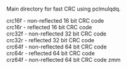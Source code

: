 Main directory for fast CRC using pclmulqdq. 

crc16f - non-reflected 16 bit CRC code<br>
crc16r -     reflected 16 bit CRC code<br>
crc32f - non-reflected 32 bit CRC code<br>
crc32r -     reflected 32 bit CRC code<br>
crc64f - non-reflected 64 bit CRC code<br>
crc64r -     reflected 64 bit CRC code<br>
crz64f - non-reflected 64 bit CRC code zmm<br>
